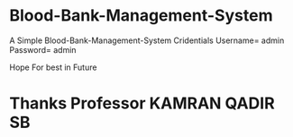 # Blood-Bank-Management-System
 A Simple Blood-Bank-Management-System
 Cridentials
 Username= admin
 Password= admin
 
 Hope For best in Future
 # Thanks Professor KAMRAN QADIR SB
